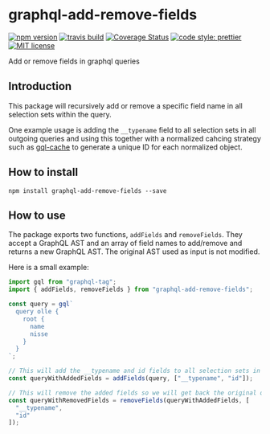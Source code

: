 # graphql-add-remove-fields

[![npm version][version-image]][version-url]
[![travis build][travis-image]][travis-url]
[![Coverage Status][coveralls-image]][coveralls-url]
[![code style: prettier][prettier-image]][prettier-url]
[![MIT license][license-image]][license-url]

Add or remove fields in graphql queries

## Introduction

This package will recursively add or remove a specific field name in all selection sets within the query.

One example usage is adding the `__typename` field to all selection sets in all outgoing queries and using this together with a normalized cahcing strategy such as [gql-cache](https://www.npmjs.com/package/gql-cache) to generate a unique ID for each normalized object.

## How to install

```
npm install graphql-add-remove-fields --save
```

## How to use

The package exports two functions, `addFields` and `removeFields`. They accept a GraphQL AST and an array of field names to add/remove and returns a new GraphQL AST. The original AST used as input is not modified.

Here is a small example:

```js
import gql from "graphql-tag";
import { addFields, removeFields } from "graphql-add-remove-fields";

const query = gql`
  query olle {
    root {
      name
      nisse
    }
  }
`;

// This will add the __typename and id fields to all selection sets in the query
const queryWithAddedFields = addFields(query, ["__typename", "id"]);

// This will remove the added fields so we will get back the original query
const queryWithRemovedFields = removeFields(queryWithAddedFields, [
  "__typename",
  "id"
]);
```

[version-image]: https://img.shields.io/npm/v/graphql-add-remove-fields.svg?style=flat
[version-url]: https://www.npmjs.com/package/graphql-add-remove-fields
[travis-image]: https://travis-ci.org/dividab/graphql-add-remove-fields.svg?branch=master&style=flat
[travis-url]: https://travis-ci.org/dividab/graphql-add-remove-fields
[coveralls-image]: https://coveralls.io/repos/github/dividab/graphql-add-remove-fields/badge.svg?branch=master
[coveralls-url]: https://coveralls.io/github/dividab/graphql-add-remove-fields?branch=master
[license-image]: https://img.shields.io/github/license/dividab/graphql-add-remove-fields.svg?style=flat
[license-url]: https://opensource.org/licenses/MIT
[prettier-image]: https://img.shields.io/badge/code_style-prettier-ff69b4.svg?style=flat
[prettier-url]: https://github.com/prettier/prettier
